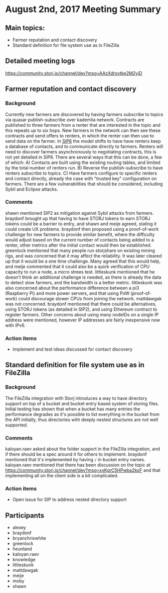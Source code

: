 # August 2nd, 2017 Meeting Summary

## Main topics:

- Farmer reputation and contact discovery
- Standard definition for file system use as in FileZilla

## Detailed meeting logs

https://community.storj.io/channel/dev?msg=AAzXdrsvtke2M2yjD

## Farmer reputation and contact discovery

### Background

Currently new farmers are discovered by having farmers subscribe to topics via quasar publish-subscribe over kademlia network. Contracts are published to three farmers from a renter that are interested in the topic and this repeats up to six hops. New farmers in the network can then see these contracts and send offers to renters, in which the renter can then use to send data on the farmer. In [SIP6](https://github.com/Storj/sips/blob/master/sip-0006.md) the model shifts to have have renters keep a database of contacts, and to communicate directly to farmers. Renters will need to discover farmers asynchronously to negotiating contracts, this is not yet detailed in SIP6. There are several ways that this can be done, a few of which: A) Contacts are built using the existing routing tables, and limited by the total number of renters run. B) Reverse the publish-subscribe to have renters subscribe to topics. C) Have farmers configure to specific renters and contact directly, already the case with "trusted key" configuration on farmers. There are a few vulnerabilities that should be considered, including Sybil and Eclipse attacks.

### Comments

shawn mentioned SIP2 as mitigation against Sybil attacks from farmers. braydonf brought up that having to have STORJ tokens to earn STORJ tokens could be a barrier to entry, and shawn and meije agreed, stating it could create UX problems. braydonf then proposed using a proof-of-work challenge for new farmers to provide similar benefit, where the difficulty would adjust based on the current number of contacts being added to a renter, other metrics after the initial contact would then be established. greenlock mentioned that many people run storjshare on existing mining rigs, and was concerned that it may affect the reliability. It was later cleared up that it would be a one time challenge. Many agreed that this would help, and meije commented that it could also be a quick verification of CPU capacity to run a node, a micro strees test. littleskunk mentioned that he doesn't think an additional challenge is needed, as there is already the data to detect slow farmers, and the bandwidth is a better metric. littleskunk was also concerned about the performance difference between a pi3 (Raspberry Pi) and more power servers, and that using PoW (proof-of-work) could discourage slower CPUs from joining the network. mattdawgak was not concerned. braydonf mentioned that there could be alternatives, using STORJ tokens (as detailed in SIP2), and using Ethereum contract to register farmers. Other concerns about using many nodeIDs on a single IP address were mentioned, however IP addresses are fairly inexpensive now with IPv6.

### Action items

- Implement and test ideas discussed for contact discovery

## Standard definition for file system use as in FileZilla

### Background

The FileZilla integration with Storj introduces a way to have directory support on top of a bucket and bucket entry based system of storing files. Initial testing has shown that when a bucket has many entries the performance degrades as it's possible to list everything in the bucket from the API initially, thus directories with deeply nested structures are not well supported.

### Comments

kaloyan.raev asked about the folder support in the FileZilla integration, and if there should be a spec around it for others to implement. braydonf mentioned that it's implemented by having `/` in bucket entry names. kaloyan.raev mentioned that there has been discussion on the topic at https://community.storj.io/channel/dev?msg=xxKgrC5HPwba2koF and that implementing all on the client side is a bit complicated.

### Action items

- Open issue for SIP to address nested directory support

## Participants

- alexey
- braydonf
- bryanchriswhite
- greenlock
- heunland
- kaloyan.raev
- knowledge
- littleskunk
- mattdawgak
- meije
- moby
- shawn
